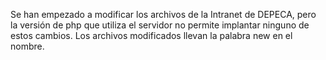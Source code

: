 Se han empezado a modificar los archivos de la Intranet de DEPECA, pero la versión de php que utiliza el servidor no permite implantar ninguno de estos cambios. Los archivos modificados llevan la palabra new en el nombre.
